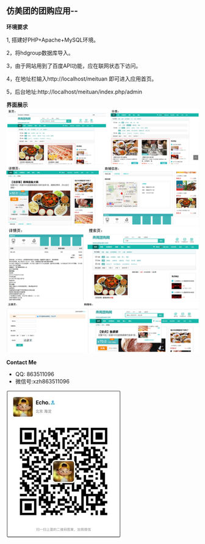 ## 仿美团的团购应用--

**环境要求**

1, 搭建好PHP+Apache+MySQL环境。

2，将hdgroup数据库导入。

3，由于网站用到了百度API功能，应在联网状态下访问。

4，在地址栏输入http://localhost/meituan 即可进入应用首页。

5，后台地址:http://localhost/meituan/index.php/admin
 
**界面展示**
<img src="https://github.com/echo-bupt/tuangou/blob/master/imgs/1.png" width = "550px"/>
<img src="https://github.com/echo-bupt/tuangou/blob/master/imgs/2.png" width = "550px"/>
<img src="https://github.com/echo-bupt/tuangou/blob/master/imgs/3.png" width = "550px"/>
<img src="https://github.com/echo-bupt/tuangou/blob/master/imgs/4.png" width = "550px"/>

**Contact Me**
 * QQ: 863511096
 * 微信号:xzh863511096
  
  <img src="https://github.com/echo-bupt/cloudprint/blob/master/wx.jpg" width = "300px" />
